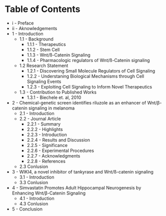 
# Table of Contents

* i - Preface
* ii - Aknowledgements
* 1 - Introduction
    * 1.1 - Background
        * 1.1.1 - Therapeutics
        * 1.1.2 - Stem Cell
        * 1.1.3 - Wnt/ß-Catenin Signaling
        * 1.1.4 - Pharmacologic regulators of Wnt/ß-Catenin signaling
    * 1.2 Research Statement
        * 1.2.1 - Discovering Small Molecule Regulators of Cell Signaling
        * 1.2.2 - Understaning Biological Mechanisms through Cell Signaling Events
        * 1.2.3 - Exploiting Cell Signaling to Inform Novel Therapeutics
    * 1.3 - Contribution to Published Works
        * 1.3.1 - Biechele et. al, 2010
* 2 - Chemical-genetic screen identifies riluzole as an enhancer of Wnt/β-catenin signaling in melanoma
    * 2.1 - Introduction
    * 2.2 - Journal Article
        * 2.2.1 - Summary
        * 2.2.2 - Highlights
        * 2.2.3 - Introduction
        * 2.2.4 - Results and Discussion
        * 2.2.5 - Significance
        * 2.2.6 - Experimental Procedures
        * 2.2.7 - Acknowledgments
        * 2.2.8 - References
    * 2.3 Conlusion
* 3 - WIKI4, a novel inhibitor of tankyrase and Wnt/ß-catenin signaling
    * 3.1 - Introduction
    * 3.3 Conlusion
* 4 - Simvastatin Promotes Adult Hippocampal Neurogenesis by Enhancing Wnt/β-Catenin Signaling
    * 4.1 - Introduction
    * 4.3 Conlusion
* 5 - Conclusion
